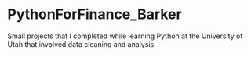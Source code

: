 # PythonForFinance_Barker
Small projects that I completed while learning Python at the University of Utah that involved data cleaning and analysis.
